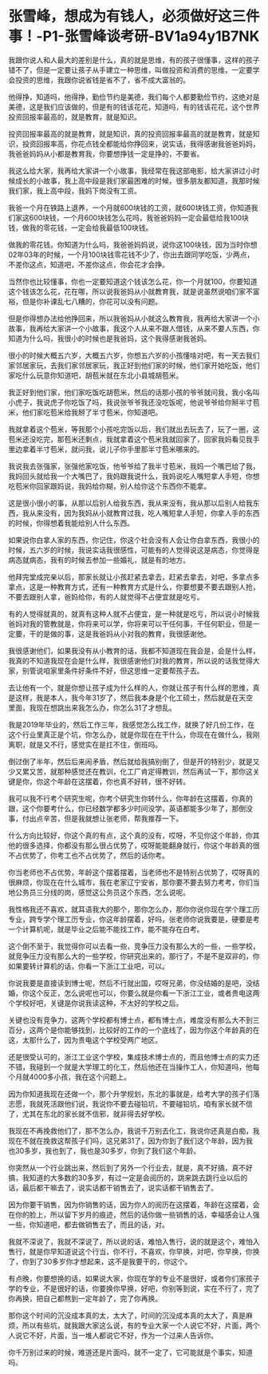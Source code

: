 # 张雪峰，想成为有钱人，必须做好这三件事！-P1-张雪峰谈考研-BV1a94y1B7NK

我跟你说人和人最大的差别是什么，真的就是思维，有的孩子很懂事，这样的孩子错不了，但是一定要让孩子从手建立一种思维，叫做投资和消费的思维，一定要学会投资的思维，我跟你说省钱是省不了，省不成大富翁的。

他得挣，知道吗，他得挣，勤俭节约是美德，我们每个人都要勤俭节约，这绝对是美德，这是我们应该做的，但是有的钱该花花，知道吗，有的钱该花花，这个世界投资回报率最高的，就是教育，就是知识。

投资回报率最高的就是教育，就是知识，真的投资回报率最高的就是教育，就是知识，投资回报率高，你花点钱全都能给你挣回来，说实话，我得感谢我爸爸妈妈，我爸爸妈妈从小都是教育我，你要想挣钱一定是挣的，不要省。

我这么给大家，我再给大家讲一个小故事，我经常在我这部电影，给大家讲过小时候成长的小故事，我上高中段是我们家最困难的时候，很多朋友都知道，我那时候我们家，我上高中段，我妈下岗没有工资。

我爸一个月在铁路上退养，一个月就600块钱的工资，就600块钱工资，你知道我们家这600块钱，一个月600块钱怎么花吗，我爸爸妈妈一定会最低给我100块钱，做我的零花钱，一定会给我最低100块钱。

做我的零花钱，你知道为什么吗，我爸爸妈妈说，说你这100块钱，因为当时你想02年03年的时候，一个月100块钱零花钱不少了，你出去跟同学吃饭，少两点，不差你这点，知道吧，不差你这点，你会花才会挣。

当然你也比较懂事，你也一定要知道这个钱该怎么花，你一个月就100，你要知道这个钱该怎么花，花在哪，所以说我爸妈从小就教育我，就是说虽然说咱们家不富裕，但是你补课乱七八糟的，你花可以没有问题。

但是你得想办法给他挣回来，所以我爸妈从小就这么教育我，我再给大家讲一个小故事，我再给大家讲一个小故事，我这个人从来不跟人借钱，从来不要人东西，你知道为什么吗，我很小的时候也是我爸妈，这个我得感谢我爸妈。

很小的时候大概五六岁，大概五六岁，你想五六岁的小孩懂啥对吧，有一天去我们家邻居家玩，去我们家邻居家玩，我正好到他们家的时候，他们家开始吃饭，他们家吃什么玩意你知道吧，胡苞米就在东北小县城胡苞米。

我正好到他们家，他们家吃饭吃胡苞米，然后的话那小孩的爷爷就问我，我小名叫小虎子，我说虎子你吃饭了吗，我说张爷爷我还没吃饭呢，他说爷爷给你掰半寸苞米，他们家吃苞米给我掰了半寸苞米，你知道吧。

我就拿着这个苞米，等我那个小孩吃完饭以后，我们就出去玩去了，玩了一圈，这苞米还没吃完，那苞米还剩点，我就拿着这个苞米我就回家了，回家我妈看见我手里边拿着半寸苞米，就问我，说儿子你手里那半寸苞米哪来的。

我说我去张强家，张强他家吃饭，他爷爷给了我半寸苞米，我妈一个嘴巴给了我，我妈回头就给我一个大嘴巴了，我妈跟我说什么，我妈说吃人嘴短拿人手短，你想吃苞米你回家跟妈说，我妈给你糊，别人给你这个东西你不能拿。

这是很小很小的事，从那以后别人给我东西，我从来没有，我从那以后别人给我东西，我从来没有，因为我妈从小就教育过我，吃人嘴短拿人手短，你拿人手的东西的时候，你得想着我能给别人什么东西。

如果说你白拿人家的东西，你记住，你这个社会没有人会让你白拿东西，我很小的时候，五六岁的时候，我说实话我很感性，可能有的人觉得说这是病态，你觉得是病态就病态，我有的时候去参加一些婚礼，就是有的地方。

他拜完堂成完亲以后，那家长就让小孩赶紧去拿去，赶紧去拿去，对吧，多拿点多拿点，这是一种教育方式，还有一种教育方式是什么，你要想要不要去跟别人抢，不要去跟别人拿，爸妈给你，有的人就觉得不占便宜就是吃亏。

有的人觉得就真的，就真有这种人就不占便宜，是一种就是吃亏，所以说小时候我爸妈对我的管教就是，你将来可以学，你将来可以干任何事，干任何职业，但是一定要，干的是做的事，这是我爸妈从小对我的教育，我很感谢他。

我很感谢他们，如果我没有从小教育的话，我都不知道现在我会是，会是什么样，我真的不知道我现在会是什么样，我很感谢他们对我的教育，所以说的话我觉得大家，别管说咱家里条件好条件不好，但这思维一定要帮孩子去。

去让他有一个，就是你想让孩子成为什么样的人，你就让孩子有什么样的思维，真是这样，我是本人，我今年31岁了，然后我本身是个化工硕士，然后就是在天空里面，我现在想跳出来我怎么办，你怎么31了才想乱。

我是2019年毕业的，然后工作三年，我感觉怎么找工作，就换了好几份工作，在这个行业里真正是个坑，你怎么办，就是你现在在干什么，你现在在做什么，我刚离职，就是又不行，感觉实在是扛不住，倒班吗。

倒过倒了半年，然后后来闹矛盾，然后就给我搞别倒了，但是开的特别少，就是又少又累又苦，就那种感觉还在教训，化工厂肯定得教训，然后再试一下，那你这关键是你，你这个年龄在这摆着，你也真不好转，很不好转。

我可以我不行考个研究生呢，你考个研究生你转什么，你年龄在这摆着，你真的跟，这个你要考什么，你已经数学都多少时间没学，英语都能多少年了，那倒没事，付出点辛苦，但是我就想让张老师，帮我推荐一下。

什么方向比较好，你这个真的有点，这个真的没有，哎呀，不见你这个年龄，你其他的很多选择，你都没有那么很占优势了，哎呀能能翻身就行，你这个年龄真的很不占优势了，你考工也不占优势了，然后的话你考。

你当老师也不占优势，年龄这个摆着摆着，当老师也不是特别占优势了，哎呀真的很麻烦，你现在在什么城市，我在老家辽宁安省，那你要不要去努力考考，你们当地公务员三分线的岗，感觉这公务员这个东西，怎么说呢。

我性格我还不喜欢，就耳语我大的那个，那你怎么办，那你你说你现在学个理工历专业，跨专学个理工历专业，你这年龄摆着，好吗，张老师你说我要是，硬要是考一个计算机呢，就是毕业之后能不能找工作，能不能存在白考。

这个倒不至于，我觉得你可以去看一些，竞争压力没有那么大的一些，一些学校，就竞争压力没有那么大的一些学校，你研究出来的，那行了，不是不是双非的，你如果要转计算机的话，你看一下浙江工业吧，可以。

你说我要是直接读到博士呢，然后不行就出国，哎呀兄弟，你没结婚的是吧，没结婚，你这个反正，怎么说呢也可以，你要么就是你看一下浙江工业，或者贵电这两个学校好吧，关键是你说我读这种，不太好的学校之后。

关键也没有竞争力，这两个学校都有博士点，都有博士点，难度没有那么大不到三百分，这两个是你能够找到，比较好的工作的一个底线了，因为你这个年龄真的在这，太那什么了，因为贵电这个学校受两广地区。

还是很受认可的，浙江工业这个学校，集成技术博士点的，而且他博士点的实力还不错，我碰到一个就是大学理工的化工，然后他还在当操作工人，你知道吗，他每个月就4000多小孩，我在这个问题上。

因为你知道我现在还做一个，那个升学规划，东北的事就是，给考大学的孩子们落志愿，我就死活跟他们说，我说你不要去碰铅坑，不要碰铅坑，咱有家长就不信了，尤其在东北的家长就不信邪，就非得去好学校。

我现在不再挽救他们了，那不怎么办，我说千万别去化工，我说你还真是白痴，我现在不就在挽救这帮孩子们吗，这兄弟31了，因为你到了我们这个年龄，因为我也30多岁，我也到了，我也是30多岁，你到了我们这个年龄。

你突然从一个行业跳出来，然后到了另外一个行业去，就是，真不好搞，真不好搞，我知道的大多数的30多岁，有过一定是会阅历的，跳来跳去跳行业以后的话，最后都干嘛去了，说实话都干销售去了，说实话都干销售去了。

因为你要干销售，因为你销售的话，因为你人的阅历在这摆着，年龄在这摆着，会在你的脸上，所以留下岁月的痕迹，然后的话你做一些销售的话，幸福感会让人强一些，你知道吧，都去做销售去了，而且的话，对。

我就不深说了，我就不深说了，所以说的话，难怕入售行，说的就是这个，难怕入售行，就是你早知道说这个行当，你不行，不喜欢，你早换，对吧，你早换，你换了，你到了30多岁你才想起来，这不是我要干的，你这个。

有点晚，你要想换的话，如果说大家，你现在学的专业不是很好，或者你们家孩子学的专业，不是很好的话，你要换你早换，好吧，你别等到说，实在不行了，完了你再换，把自己都熬到一定年龄了，完了你再换。

那你这个时间的沉没成本真的太，太大了，时间的沉没成本真的太大了，真是麻烦，所以有些坑，就我跟大家这么说，有的专业大家一个人说它不好，片面，两个人说它不好，片面，当一堆人都说它不好，作为一个过来人告诉你。

你千万别过来的时候，难道还是片面吗，就不一定了，它可能就是个事实，知道吗。